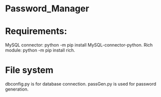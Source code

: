 # Password_Manager

# Requirements:
MySQL connector: python -m pip install MySQL-connector-python.
Rich module: python -m pip install rich.

# File system
dbconfig.py is for database connection.
passGen.py is used for password generation.
